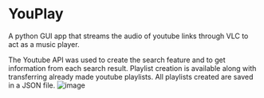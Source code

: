 # YouPlay

A python GUI app that streams the audio of youtube links through VLC to act as a music player.

The Youtube API was used to create the search feature and to get information from each search result.
Playlist creation is available along with transferring already made youtube playlists.
All playlists created are saved in a JSON file.
![image](https://github.com/SophiaM2k/YouPlay/assets/49928602/05378699-97f2-44b4-83bb-944ae89a9473)
